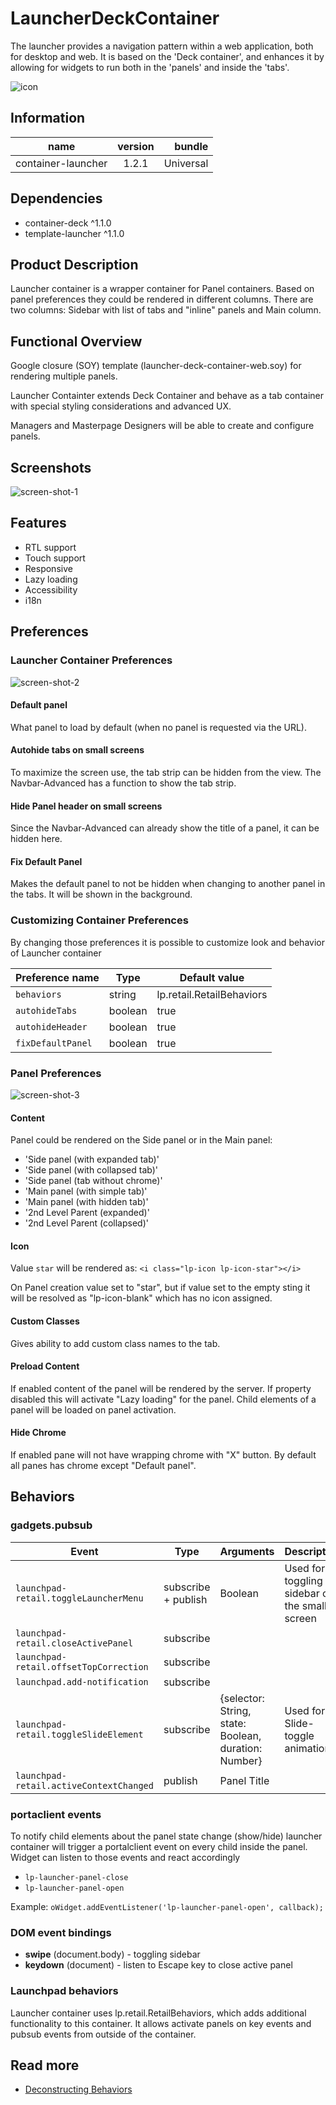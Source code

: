 # LauncherDeckContainer
The launcher provides a navigation pattern within a web application, both for desktop and web. It is based on the 'Deck container', and enhances it by allowing for widgets to run both in the 'panels' and inside the 'tabs'.

![icon](./icon.png)

## Information
|  name |  version |  bundle |
|--|:--:|--:|
|  container-launcher |  1.2.1 |  Universal |

## Dependencies

- container-deck ^1.1.0
- template-launcher ^1.1.0

## Product Description
Launcher container is a wrapper container for Panel containers. Based on panel preferences they could be rendered in different columns. There are two columns: Sidebar with list of tabs and "inline" panels and Main column.

## Functional Overview
Google closure (SOY) template (launcher-deck-container-web.soy) for rendering multiple panels.

Launcher Containter extends Deck Container and behave as a tab container with special styling considerations and advanced UX.

Managers and Masterpage Designers will be able to create and configure panels.

## Screenshots
![screen-shot-1](./docs/media/launcher-container.png)

## Features

- RTL support
- Touch support
- Responsive
- Lazy loading
- Accessibility
- i18n

## Preferences
### Launcher Container Preferences
![screen-shot-2](./docs/media/launcher-container-preferences.png)

#### Default panel
What panel to load by default (when no panel is requested via the URL).

#### Autohide tabs on small screens
To maximize the screen use, the tab strip can be hidden from the view. The Navbar-Advanced has a function to show the tab strip.

#### Hide Panel header on small screens
Since the Navbar-Advanced can already show the title of a panel, it can be hidden here.

#### Fix Default Panel
Makes the default panel to not be hidden when changing to another panel in the tabs. It will be shown in the background.

### Customizing Container Preferences
By changing those preferences it is possible to customize look and behavior of Launcher container

|  Preference name |  Type |  Default value |
|--|--|--|
|  `behaviors` |  string |  lp.retail.RetailBehaviors |
|  `autohideTabs` |  boolean |  true |
|  `autohideHeader` |  boolean |  true |
|  `fixDefaultPanel` |  boolean |  true |

### Panel Preferences
![screen-shot-3](./docs/media/launcher-panel-preferences.png)

#### Content
Panel could be rendered on the Side panel or in the Main panel:


- 'Side panel (with expanded tab)'
- 'Side panel (with collapsed tab)'
- 'Side panel (tab without chrome)'
- 'Main panel (with simple tab)'
- 'Main panel (with hidden tab)'
- '2nd Level Parent (expanded)'
- '2nd Level Parent (collapsed)'

#### Icon
Value `star` will be rendered as: `<i class="lp-icon lp-icon-star"></i>`

On Panel creation value set to "star", but if value set to the empty sting it will be resolved as "lp-icon-blank" which has no icon assigned.

#### Custom Classes
Gives ability to add custom class names to the tab.

#### Preload Content
If enabled content of the panel will be rendered by the server. If property disabled this will activate "Lazy loading" for the panel. Child elements of a panel will be loaded on panel activation.

#### Hide Chrome
If enabled pane will not have wrapping chrome with "X" button. By default all panes has chrome except "Default panel".

## Behaviors
### gadgets.pubsub
|  Event |  Type |  Arguments |  Description |
|--|--|--|--|
|  `launchpad-retail.toggleLauncherMenu` |  subscribe + publish |  Boolean |  Used for toggling sidebar on the small screen |
|  `launchpad-retail.closeActivePanel` |  subscribe |   |   |
|  `launchpad-retail.offsetTopCorrection` |  subscribe |   |   |
|  `launchpad.add-notification` |  subscribe |   |   |
|  `launchpad-retail.toggleSlideElement` |  subscribe |  {selector: String, state: Boolean, duration: Number} |  Used for Slide-toggle animation |
|  `launchpad-retail.activeContextChanged` |  publish |  Panel Title |

### portaclient events
To notify child elements about the panel state change (show/hide) launcher container will trigger a portalclient event on every child inside the panel.
Widget can listen to those events and react accordingly


- `lp-launcher-panel-close`
- `lp-launcher-panel-open`

Example:
    `oWidget.addEventListener('lp-launcher-panel-open', callback);`

### DOM event bindings

- **swipe** (document.body) - toggling sidebar
- **keydown** (document) - listen to Escape key to close active panel

### Launchpad behaviors
Launcher container uses lp.retail.RetailBehaviors, which adds additional functionality to this container. It allows activate panels on key events and pubsub events from outside of the container.

## Read more

- [Deconstructing Behaviors](https://my.backbase.com/resources/how-to-guides/deconstructing-behaviors)

